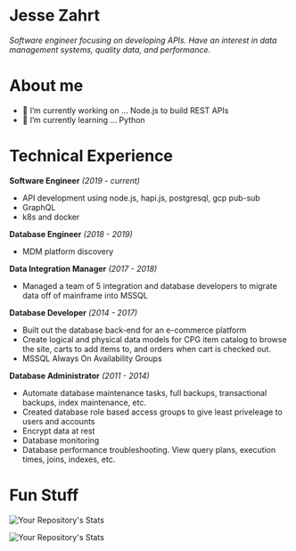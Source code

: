 # Jesse Zahrt
*Software engineer focusing on developing APIs. Have an interest in data management systems, quality data, and performance.*

# About me
- 🔭 I’m currently working on ... Node.js to build REST APIs
- 🌱 I’m currently learning ... Python

# Technical Experience

**Software Engineer** _(2019 - current)_
  - API development using node.js, hapi.js, postgresql, gcp pub-sub
  - GraphQL
  - k8s and docker
  
**Database Engineer** _(2018 - 2019)_
  - MDM platform discovery

**Data Integration Manager** _(2017 - 2018)_
  - Managed a team of 5 integration and database developers to migrate data off of mainframe into MSSQL
  
**Database Developer** _(2014 - 2017)_
  - Built out the database back-end for an e-commerce platform
  - Create logical and physical data models for CPG item catalog to browse the site, carts to add items to, and orders when cart is checked out.
  - MSSQL Always On Availability Groups


**Database Administrator** _(2011 - 2014)_
  - Automate database maintenance tasks, full backups, transactional backups, index maintenance, etc.
  - Created database role based access groups to give least priveleage to users and accounts
  - Encrypt data at rest
  - Database monitoring
  - Database performance troubleshooting. View query plans, execution times, joins, indexes, etc.

# Fun Stuff
![Your Repository's Stats](https://github-readme-stats.vercel.app/api?username=jdzahrt&show_icons=true&theme=calm)

![Your Repository's Stats](https://github-readme-stats.vercel.app/api/top-langs/?username=jdzahrt&theme=calm)


<!--
**jdzahrt/jdzahrt** is a ✨ _special_ ✨ repository because its `README.md` (this file) appears on your GitHub profile.

Here are some ideas to get you started:

- 🔭 I’m currently working on ...
- 🌱 I’m currently learning ... Python
- 👯 I’m looking to collaborate on ...
- 🤔 I’m looking for help with ...
- 💬 Ask me about ...
- 📫 How to reach me: ...
- 😄 Pronouns: ...
- ⚡ Fun fact: ...
-->
